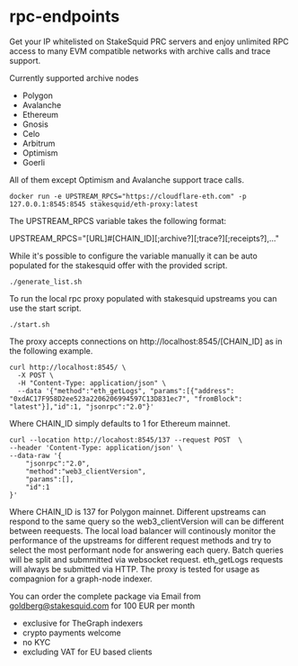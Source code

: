 # rpc-endpoints

Get your IP whitelisted on StakeSquid PRC servers and enjoy unlimited RPC access to many EVM compatible networks with archive calls and trace support.

Currently supported archive nodes
* Polygon
* Avalanche
* Ethereum
* Gnosis
* Celo
* Arbitrum
* Optimism
* Goerli

All of them except Optimism and Avalanche support trace calls.

```
docker run -e UPSTREAM_RPCS="https://cloudflare-eth.com" -p 127.0.0.1:8545:8545 stakesquid/eth-proxy:latest
```

The UPSTREAM_RPCS variable takes the following format:

UPSTREAM_RPCS="[URL]#[CHAIN_ID][;archive?][;trace?][;receipts?],..."

While it's possible to configure the variable manually it can be auto populated for the stakesquid offer with the provided script.

```
./generate_list.sh
```


To run the local rpc proxy populated with stakesquid upstreams you can use the start script.

```
./start.sh
```

The proxy accepts connections on http://localhost:8545/[CHAIN_ID] as in the following example.

```
curl http://localhost:8545/ \
  -X POST \
  -H "Content-Type: application/json" \
  --data '{"method":"eth_getLogs", "params":[{"address": "0xdAC17F958D2ee523a2206206994597C13D831ec7", "fromBlock": "latest"}],"id":1, "jsonrpc":"2.0"}'
```

Where CHAIN_ID simply defaults to 1 for Ethereum mainnet.

```
curl --location http://locahost:8545/137 --request POST  \
--header 'Content-Type: application/json' \
--data-raw '{
	"jsonrpc":"2.0",
	"method":"web3_clientVersion",
	"params":[],
	"id":1
}'
```

Where CHAIN_ID is 137 for Polygon mainnet. Different upstreams can respond to the same query so the web3_clientVersion will can be different between reequests. The local load balancer will continously monitor the performance of the upstreams for different request methods and try to select the most performant node for answering each query. Batch queries will be split and submmitted via websocket request. eth_getLogs requests will always be submitted via HTTP. The proxy is tested for usage as compagnion for a graph-node indexer.


You can order the complete package via Email from goldberg@stakesquid.com for 100 EUR per month 
* exclusive for TheGraph indexers
* crypto payments welcome 
* no KYC 
* excluding VAT for EU based clients

